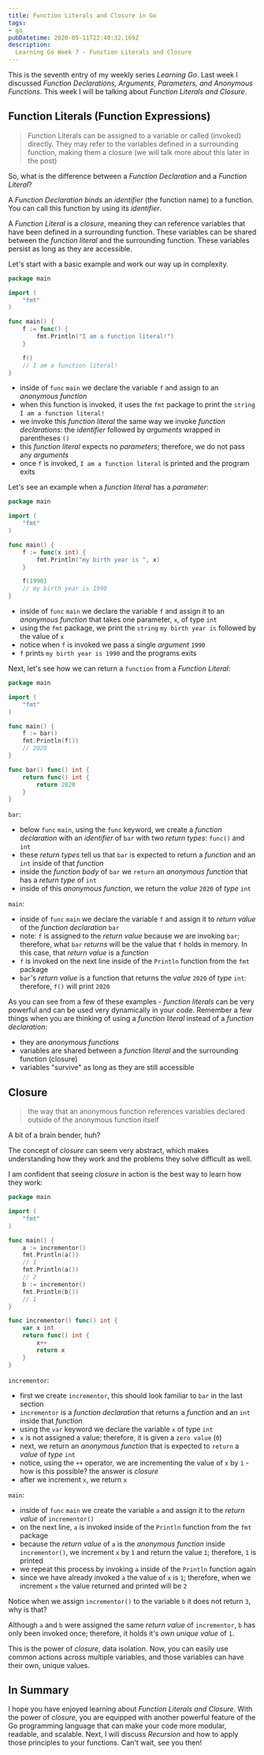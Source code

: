 ```yaml
---
title: Function Literals and Closure in Go
tags:
- go
pubDatetime: 2020-05-11T22:40:32.169Z
description:
  Learning Go Week 7 - Function Literals and Closure
---
```


This is the seventh entry of my weekly series _Learning Go_. Last week I discussed _Function Declarations, Arguments, Parameters, and Anonymous Functions_. This week I will be talking about _Function Literals and Closure_.

## Function Literals (Function Expressions)

> Function Literals can be assigned to a variable or called (invoked) directly. They may refer to the variables defined in a surrounding function, making them a closure (we will talk more about this later in the post)

So, what is the difference between a _Function Declaration_ and a _Function Literal_?

A _Function Declaration_ _binds_ an _identifier_ (the function name) to a function. You can call this function by using its _identifier_.

A _Function Literal_ is a _closure_, meaning they can reference variables that have been defined in a surrounding function. These variables can be shared between the _function literal_ and the surrounding function. These variables persist as long as they are accessible.

Let's start with a basic example and work our way up in complexity.

```go
package main

import (
	"fmt"
)

func main() {
	f := func() {
		fmt.Println("I am a function literal!")
	}

	f()
	// I am a function literal!
}
```

- inside of `func` `main` we declare the variable `f` and assign to an _anonymous function_
- when this function is invoked, it uses the `fmt` package to print the `string` `I am a function literal!`
- we invoke this _function literal_ the same way we invoke _function declarations_: the _identifier_ followed by _arguments_ wrapped in parentheses `()`
- this _function literal_ expects no _parameters_; therefore, we do not pass any _arguments_
- once `f` is invoked, `I am a function literal` is printed and the program exits

Let's see an example when a _function literal_ has a _parameter_:

```go
package main

import (
	"fmt"
)

func main() {
	f := func(x int) {
		fmt.Println("my birth year is ", x)
	}

	f(1990)
	// my birth year is 1990
}
```

- inside of `func` `main` we declare the variable `f` and assign it to an _anonymous function_ that takes one parameter, `x`, of type `int`
- using the `fmt` package, we print the `string` `my birth year is` followed by the value of `x`
- notice when `f` is invoked we pass a single _argument_ `1990`
- `f` prints `my birth year is 1990` and the programs exits

Next, let's see how we can return a `function` from a _Function Literal_:

```go
package main

import (
	"fmt"
)

func main() {
	f := bar()
	fmt.Println(f())
	// 2020
}

func bar() func() int {
	return func() int {
		return 2020
	}
}
```

`bar`:

- below `func` `main`, using the `func` keyword, we create a _function declaration_ with an _identifier_ of `bar` with two _return types_: `func()` and `int`
- these _return types_ tell us that `bar` is expected to return a _function_ and an `int` inside of that _function_
- inside the _function body_ of `bar` we `return` an _anonymous function_ that has a _return type_ of `int`
- inside of this _anonymous function_, we return the _value_ `2020` of _type_ `int`

`main`:

- inside of `func` `main` we declare the variable `f` and assign it to _return value_ of the _function declaration_ `bar`
- note: `f` is assigned to the _return value_ because we are invoking `bar`; therefore, what `bar` _returns_ will be the value that `f` holds in memory. In this case, that _return value_ is a _function_
- `f` is invoked on the next line inside of the `Println` function from the `fmt` package
- `bar`'s _return value_ is a function that returns the _value_ `2020` of _type_ `int`: therefore, `f()` will print `2020`

As you can see from a few of these examples - _function literals_ can be very powerful and can be used very dynamically in your code. Remember a few things when you are thinking of using a _function literal_ instead of a _function declaration_:

- they are _anonymous functions_
- variables are shared between a _function literal_ and the surrounding function (closure)
- variables "survive" as long as they are still accessible

## Closure

> the way that an anonymous function references variables declared outside of the anonymous function itself

A bit of a brain bender, huh?

The concept of _closure_ can seem very abstract, which makes understanding how they work and the problems they solve difficult as well.

I am confident that seeing _closure_ in action is the best way to learn how they work:

```go
package main

import (
	"fmt"
)

func main() {
	a := incrementor()
	fmt.Println(a())
	// 1
	fmt.Println(a())
	// 2
	b := incrementor()
	fmt.Println(b())
	// 1
}

func incrementor() func() int {
	var x int
	return func() int {
		x++
		return x
	}
}
```

`incrementor`:

- first we create `incrementor`, this should look familiar to `bar` in the last section
- `incrementor` is a _function declaration_ that returns a _function_ and an `int` inside that _function_
- using the `var` keyword we declare the variable `x` of type `int`
- `x` is not assigned a value; therefore, it is given a `zero value` (`0`)
- next, we return an _anonymous function_ that is expected to `return` a _value_ of _type_ `int`
- notice, using the `++` operator, we are incrementing the value of `x` by `1` - how is this possible? the answer is _closure_
- after we increment `x`, we return `x`

`main`:

- inside of `func` `main` we create the variable `a` and assign it to the _return value_ of `incrementor()`
- on the next line, `a` is invoked inside of the `Println` function from the `fmt` package
- because the _return value_ of `a` is the _anonymous function_ inside `incrementor()`, we increment `x` by `1` and return the value `1`; therefore, `1` is printed
- we repeat this process by invoking `a` inside of the `Println` function again
- since we have already invoked `a` the value of `x` is `1`; therefore, when we increment `x` the value returned and printed will be `2`

Notice when we assign `incrementor()` to the variable `b` it does not return `3`, why is that?

Although `a` and `b` were assigned the same _return value_ of `incrementor`, `b` has only been invoked once; therefore, it holds it's _own unique value_ of `1`.

This is the power of _closure_, data isolation. Now, you can easily use common actions across multiple variables, and those variables can have their own, unique values.

## In Summary

I hope you have enjoyed learning about _Function Literals and Closure_. With the power of _closure_, you are equipped with another powerful feature of the Go programming language that can make your code more modular, readable, and scalable. Next, I will discuss _Recursion_ and how to apply those principles to your functions. Can't wait, see you then!
